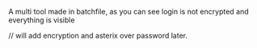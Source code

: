 A multi tool made in batchfile, as you can see login is not encrypted and everything is visible 


// will add encryption and asterix over password later.
